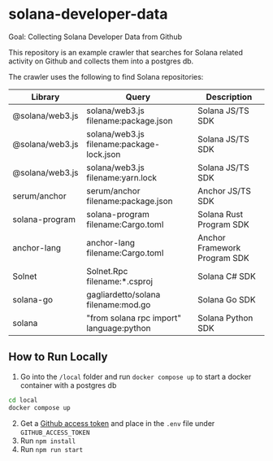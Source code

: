 # solana-developer-data

Goal: Collecting Solana Developer Data from Github

This repository is an example crawler that searches for Solana related activity on Github and collects them into a postgres db.

The crawler uses the following to find Solana repositories:

| Library         | Query                                     | Description                  |
|-----------------|-------------------------------------------|------------------------------|
| @solana/web3.js | solana/web3.js filename:package.json      | Solana JS/TS SDK             |
| @solana/web3.js | solana/web3.js filename:package-lock.json | Solana JS/TS SDK             |
| @solana/web3.js | solana/web3.js filename:yarn.lock         | Solana JS/TS SDK             |
| serum/anchor    | serum/anchor filename:package.json        | Anchor JS/TS SDK             |
| solana-program  | solana-program filename:Cargo.toml        | Solana Rust Program SDK      |
| anchor-lang     | anchor-lang filename:Cargo.toml           | Anchor Framework Program SDK |
| Solnet          | Solnet.Rpc filename:*.csproj              | Solana C# SDK                |
| solana-go       | gagliardetto/solana filename:mod.go       | Solana Go SDK                |
| solana          | "from solana rpc import" language:python  | Solana Python SDK            |

## How to Run Locally

1. Go into the `/local` folder and run `docker compose up` to start a docker container with a postgres db
```bash
cd local
docker compose up
```
2. Get a [Github access token](https://docs.github.com/en/authentication/keeping-your-account-and-data-secure/creating-a-personal-access-token) and place in the `.env` file under `GITHUB_ACCESS_TOKEN`
2. Run `npm install`
3. Run `npm run start`
